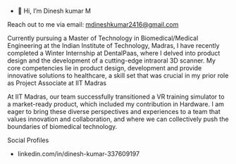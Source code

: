 - 👋 Hi, I’m Dinesh kumar M

Reach out to me via email: mdineshkumar2416@gmail.com

Currently pursuing a Master of Technology in Biomedical/Medical Engineering at the Indian Institute of Technology, Madras, I have recently completed a Winter Internship at DentalPaas, where I delved into product design and the development of a cutting-edge intraoral 3D scanner. My core competencies lie in product design, development and provide innovative solutions to healthcare, a skill set that was crucial in my prior role as Project Associate at IIT Madras

At IIT Madras, our team successfully transitioned a VR training simulator to a market-ready product, which included my contribution in Hardware. I am eager to bring these diverse perspectives and experiences to a team that values innovation and collaboration, and where we can collectively push the boundaries of biomedical technology.


Social Profiles
- linkedin.com/in/dinesh-kumar-337609197 


<!---
Dineshkumar-2416/Dineshkumar-2416 is a ✨ special ✨ repository because its `README.md` (this file) appears on your GitHub profile.
You can click the Preview link to take a look at your changes.
--->
